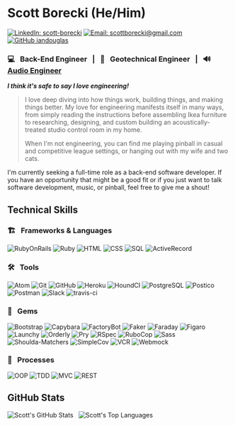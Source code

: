 # Scott Borecki (He/Him)

[![LinkedIn: scott-borecki][linkedin-badge]][LinkedIn]
[![Email: scottborecki@gmail.com][gmail-badge]][gmail]
[![GitHub iandouglas][github-follow-badge]][GitHub]

### 💻 &nbsp; Back-End Engineer &nbsp; | &nbsp; 🦺 &nbsp; Geotechnical Engineer &nbsp; | &nbsp; 🔊 &nbsp; [Audio Engineer][oven-fresh-sounds]

***I think it's safe to say I love engineering!***

> I love deep diving into how things work, building things, and making things better. My love for engineering manifests itself in many ways, from simply reading the instructions before assembling Ikea furniture to researching, designing, and custom building an acoustically-treated studio control room in my home.
> 
> When I'm not engineering, you can find me playing pinball in casual and competitive league settings, or hanging out with my wife and two cats.

I'm currently seeking a full-time role as a back-end software developer. If you have an opportunity that might be a good fit or if you just want to talk software development, music, or pinball, feel free to give me a shout!

## Technical Skills

### 🏗 &nbsp; Frameworks & Languages
![RubyOnRails][rails-badge]
![Ruby][ruby-badge]
![HTML][html-badge]
![CSS][css-badge]
![SQL][sql-badge]
![ActiveRecord][active-record-badge]

### 🛠 &nbsp; Tools

![Atom][atom-badge]
![Git][git-badge]
![GitHub][github-badge]
![Heroku][heroku-badge]
![HoundCI][hound-badge]
![PostgreSQL][postgresql-badge]
![Postico][postico-badge]
![Postman][postman-badge]
![Slack][slack-badge]
![travis-ci][travis-ci-badge]

### 💎 &nbsp; Gems
![Bootstrap][bootstrap-badge]
![Capybara][capybara-badge]
![FactoryBot][factorybot-badge]
![Faker][faker-badge]
![Faraday][faraday-badge]
![Figaro][figaro-badge]
![Launchy][launchy-badge]
![Orderly][orderly-badge]
![Pry][pry-badge]
![RSpec][rspec-badge]
![RuboCop][rubocop-badge]
![Sass][sass-badge]
![Shoulda-Matchers][shoulda-matchers-badge]
![SimpleCov][simplecov-badge]
![VCR][vcr-badge]
![Webmock][webmock-badge]

### 💬 &nbsp; Processes
![OOP][oop-badge]
![TDD][tdd-badge]
![MVC][mvc-badge]
![REST][rest-badge]

## GitHub Stats
![Scott's GitHub Stats][github-stats-image] &nbsp; ![Scott's Top Languages][top-languages-image]

<!-- LINKS -->
[GitHub]: https://github.com/scott-borecki
[gmail]: mailto:scottborecki@gmail.com
[LinkedIn]: https://www.linkedin.com/in/scott-borecki/
[oven-fresh-sounds]: https://www.ovenfreshsounds.com/
[turing]: https://turing.edu/

<!-- BADGES & IMAGES -->
[github-stats-image]: https://github-readme-stats.vercel.app/api?username=scott-borecki&theme=dark&show_icons=true
[top-languages-image]: https://github-readme-stats.vercel.app/api/top-langs/?username=scott-borecki&layout=compact&theme=dark

[github-follow-badge]: https://img.shields.io/github/followers/scott-borecki?label=follow&style=social
[gmail-badge]: https://img.shields.io/badge/gmail-scottborecki@gmail.com-green?style=flat&logo=gmail&logoColor=white&color=white&labelColor=EA4335
[linkedin-badge]: https://img.shields.io/badge/Scott--Borecki-%23OpenToWork-green?style=flat&logo=Linkedin&logoColor=white&color=success&labelColor=0A66C2

[rails-badge]: https://img.shields.io/badge/Ruby%20on%20Rails-CC0000.svg?&style=for-the-badge&logo=rubyonrails&logoColor=white

[ruby-badge]: https://img.shields.io/badge/ruby-CC342D.svg?&style=for-the-badge&logo=ruby&logoColor=white
[html-badge]: https://img.shields.io/badge/html5-E34F26.svg?&style=for-the-badge&logo=html5&logoColor=white
[css-badge]: https://img.shields.io/badge/css3-1572B6.svg?&style=for-the-badge&logo=css3&logoColor=white
[sql-badge]: https://img.shields.io/badge/SQL-4169E1.svg?style=for-the-badge&logo=SQL&logoColor=white
[active-record-badge]: https://img.shields.io/badge/ActiveRecord-CC0000.svg?&style=for-the-badge&logo=rubyonrails&logoColor=white

[atom-badge]: https://img.shields.io/badge/Atom-66595C.svg?&style=for-the-badge&logo=atom&logoColor=white
[git-badge]: https://img.shields.io/badge/git-F05032.svg?&style=for-the-badge&logo=git&logoColor=white
[github-badge]: https://img.shields.io/badge/GitHub-181717.svg?&style=for-the-badge&logo=github&logoColor=white
[heroku-badge]: https://img.shields.io/badge/Heroku-430098.svg?&style=for-the-badge&logo=heroku&logoColor=white
[hound-badge]: https://img.shields.io/badge/hound-a774d0.svg?&style=for-the-badge&logo=hound&logoColor=white
[postgresql-badge]: https://img.shields.io/badge/PostgreSQL-4169E1.svg?&style=for-the-badge&logo=postgresql&logoColor=white
[postico-badge]: https://img.shields.io/badge/postico-000000.svg?&style=for-the-badge&logo=Postico&logoColor=white
[postman-badge]: https://img.shields.io/badge/Postman-FF6C37.svg?&style=for-the-badge&logo=postman&logoColor=white
[slack-badge]: https://img.shields.io/badge/Slack-4A154B.svg?&style=for-the-badge&logo=slack&logoColor=white
[travis-ci-badge]: https://img.shields.io/badge/travis--ci-3EAAAF.svg?&style=for-the-badge&logo=travis&logoColor=white

[bootstrap-badge]: https://img.shields.io/badge/bootstrap-7952B3.svg?&style=for-the-badge&logo=bootstrap&logoColor=white
[capybara-badge]: https://img.shields.io/badge/capybara-E9573F.svg?&style=for-the-badge&logo=rubygems&logoColor=white
[factorybot-badge]: https://img.shields.io/badge/factorybot-E9573F.svg?&style=for-the-badge&logo=rubygems&logoColor=white
[faker-badge]: https://img.shields.io/badge/faker-e71a24.svg?&style=for-the-badge&logo=rubygems&logoColor=white
[faraday-badge]: https://img.shields.io/badge/faraday-f17d3e.svg?&style=for-the-badge&logo=rubygems&logoColor=white
[figaro-badge]: https://img.shields.io/badge/figaro-222222.svg?&style=for-the-badge&logo=rubygems&logoColor=white
[launchy-badge]: https://img.shields.io/badge/launchy-E9573F.svg?&style=for-the-badge&logo=rubygems&logoColor=white
[orderly-badge]: https://img.shields.io/badge/orderly-E9573F.svg?&style=for-the-badge&logo=rubygems&logoColor=white
[pry-badge]: https://img.shields.io/badge/pry-d31a18.svg?&style=for-the-badge&logo=rubygems&logoColor=white
[rspec-badge]: https://img.shields.io/badge/rspec-E9573F.svg?&style=for-the-badge&logo=rubygems&logoColor=white
[rubocop-badge]: https://img.shields.io/badge/RuboCop-000000.svg?&style=for-the-badge&logo=rubygems&logoColor=white
[sass-badge]: https://img.shields.io/badge/Sass-CC6699.svg?&style=for-the-badge&logo=sass&logoColor=white
[shoulda-matchers-badge]: https://img.shields.io/badge/shoulda--matchers-39bdc0.svg?&style=for-the-badge&logo=rubygems&logoColor=white
[simplecov-badge]: https://img.shields.io/badge/simplecov-E9573F.svg?&style=for-the-badge&logo=rubygems&logoColor=white
[vcr-badge]: https://img.shields.io/badge/vcr-E9573F.svg?&style=for-the-badge&logo=rubygems&logoColor=white
[webmock-badge]: https://img.shields.io/badge/webmock-E9573F.svg?&style=for-the-badge&logo=rubygems&logoColor=white

[oop-badge]: https://img.shields.io/badge/OOP-b81818.svg?&style=for-the-badge&logo=OOP&logoColor=white
[tdd-badge]: https://img.shields.io/badge/TDD-b87818.svg?&style=for-the-badge&logo=TDD&logoColor=white
[mvc-badge]: https://img.shields.io/badge/MVC-b8b018.svg?&style=for-the-badge&logo=MVC&logoColor=white
[rest-badge]: https://img.shields.io/badge/REST-33b818.svg?&style=for-the-badge&logo=REST&logoColor=white
